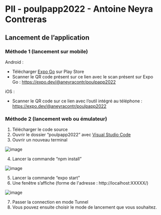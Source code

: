 ﻿# PII - poulpapp2022 - Antoine Neyra Contreras

## Lancement de l’application

### Méthode 1 (lancement sur mobile)

Android :
- Télécharger [Expo Go](https://expo.dev/expo-go) sur Play Store
- Scanner le QR code présent sur ce lien avec le scan présent sur Expo Go : https://expo.dev/@aneyracontr/poulpapp2022

iOS :
- Scanner le QR code sur ce lien avec l’outil intégré au téléphone : https://expo.dev/@aneyracontr/poulpapp2022

### Méthode 2 (lancement web ou émulateur)

1. Télécharger le code source
2. Ouvrir le dossier “poulpapp2022” avec [Visual Studio Code](https://code.visualstudio.com/Download)
3. Ouvrir un nouveau terminal

![image](https://user-images.githubusercontent.com/80406899/165557564-2e8ea3d1-a1ed-4710-9e14-2325bf98ab99.png)

4. Lancer la commande “npm install”

![image](https://user-images.githubusercontent.com/80406899/165557632-4a0ca232-a0ee-41ba-b338-0e89bfc7d741.png)

5. Lancer la commande “expo start”
6. Une fenêtre s’affiche (forme de l'adresse : http://localhost:XXXXX/)

![image](https://user-images.githubusercontent.com/80406899/165557739-51acbd62-4364-42a2-85cc-1bad84bfae8f.png)

7. Passer la connection en mode Tunnel
8. Vous pouvez ensuite choisir le mode de lancement que vous souhaitez.

